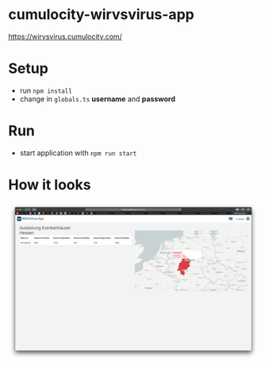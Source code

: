 # cumulocity-wirvsvirus-app

https://wirvsvirus.cumulocity.com/

# Setup
- run `npm install`
- change in `globals.ts` **username** and **password**

# Run
- start application with `npm run start`

# How it looks
![Current State](sample.png)
